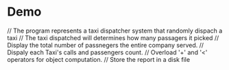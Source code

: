 # Demo
//  The program represents a taxi dispatcher system that randomly dispach a taxi
//  The taxi dispatched will determines how many passagers it picked
//  Display the total number of passnegers the entire company served.
//  Dispaly each Taxi's calls and passengers count.
//  Overload '+' and '<' operators for object computation.
//  Store the report in a disk file


